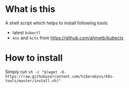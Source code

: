 # What is this

A shell script which helps to install following tools:

* latest `kubectl`
* `kns` and `kctx` from https://github.com/ahmetb/kubectx

# How to install

Simply run `sh -c "$(wget -O- https://raw.githubusercontent.com/hiberabyss/k8s-tools/master/install.sh)"`
